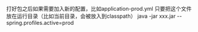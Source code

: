 打好包之后如果需要加入新的配置，比如application-prod.yml
只要把这个文件放在运行目录（比如当前目录，会被放入到classpath）
java -jar xxx.jar --spring.profiles.active=prod